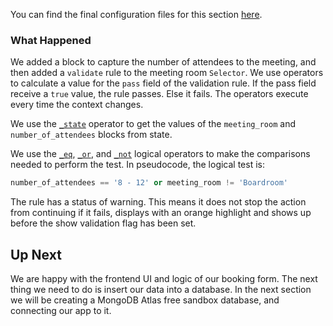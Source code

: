 You can find the final configuration files for this section [here](tutorial-actions-operators-config-1).

### What Happened

We added a block to capture the number of attendees to the meeting, and then added a `validate` rule to the meeting room `Selector`. We use operators to calculate a value for the `pass` field of the validation rule. If the pass field receive a `true` value, the rule passes. Else it fails. The operators execute every time the context changes.

We use the [`_state`](_state) operator to get the values of the `meeting_room` and `number_of_attendees` blocks from state.

We use the [`_eq`](_eq), [`_or`](_or), and [`_not`](_not) logical operators to make the comparisons needed to perform the test. In pseudocode, the logical test is:

```python
number_of_attendees == '8 - 12' or meeting_room != 'Boardroom'
```

The rule has a status of warning. This means it does not stop the action from continuing if it fails, displays with an orange highlight and shows up before the show validation flag has been set.



## Up Next

We are happy with the frontend UI and logic of our booking form. The next thing we need to do is insert our data into a database. In the next section we will be creating a MongoDB Atlas free sandbox database, and connecting our app to it.